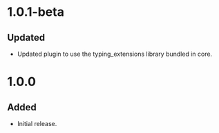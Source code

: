 # 1.0.1-beta
## Updated
- Updated plugin to use the typing_extensions library bundled in core.

# 1.0.0
## Added
- Initial release.